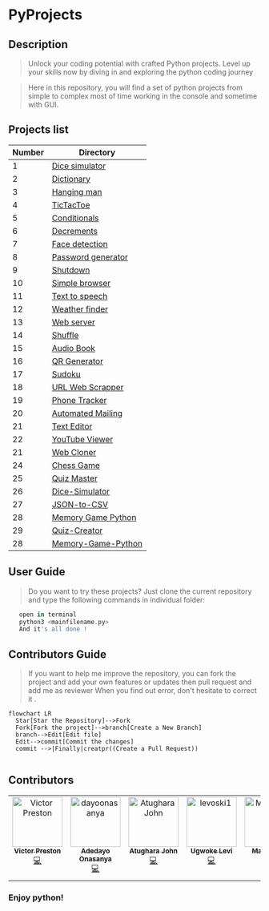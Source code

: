 # PyProjects

## Description
 >Unlock your coding potential with crafted Python projects. Level up your skills now by diving in and exploring the python coding journey 
 
 >Here in this repository, you will find a set of python projects from simple to complex 
 >most of time working in the console and sometime with GUI.
 
 ## Projects list
 
| Number | Directory |
|--------|------|
| 1      | [Dice simulator](./0x01-Dice) |
| 2      | [Dictionary](./0x02-Dictionary) |
| 3      | [Hanging man](./0x03-HangingMan) |
| 4      | [TicTacToe](./0x04-TicTacToe) |
| 5      | [Conditionals](./0x05-Conditional) |
| 6      | [Decrements](./0x06-Decrement) |
| 7      | [Face detection](./0x07-Face_detection) |
| 8      | [Password generator](./0x08-Passcode-generator) |
| 9      | [Shutdown](./0x09-Shutdown) |
| 10     | [Simple browser](./0x10-Simple-browser) |
| 11     | [Text to speech](./0x11-Text-to-Speech) |
| 12     | [Weather finder](./0x12-Weather-finder) |
| 13     | [Web server](./0x13-Web_server) |
| 14     | [Shuffle](./0x14-Shuffle) |
| 15     | [Audio Book](./0x15-Audio-Book) |
| 16     | [QR Generator](./0x16-QR-Generator) |
| 17     | [Sudoku](./0x17-Sudoku) |
| 18     | [URL Web Scrapper](./0x18-Url-Web-Scraper) |
| 19     | [Phone Tracker](./0x19-Phone-Tracker) |
| 20     | [Automated Mailing](./0x20-AutomatedMailing) |
| 21     | [Text Editor](./0x21TextEditor) |
| 22     | [YouTube Viewer](./0x22-YouTubeViewer) |
| 21     | [Web Cloner](./0x23-WebCloner) |
| 24     | [Chess Game](./0x24-Chess_Game) |
| 25     | [Quiz Master](./0x25-QuizMaster) |
| 26     | [Dice-Simulator](./Dice-Simulator) |
| 27     | [JSON-to-CSV](./JSON-to-CSV) |
| 28     | [Memory Game Python](./Memory-Game-Python) |
| 29     | [Quiz-Creator](./Quiz-Creator) |
| 28     | [Memory-Game-Python](./Memory%20Game%20Python) |



 
 ## User Guide 
 
   > Do you want to try these projects? Just clone the current repository and type the following commands in individual folder:
```groovy   
   open in terminal
   python3 <mainfilename.py>
   And it's all done !
```
## Contributors Guide

  > If you want to help me improve the repository, you can fork the project and add your own features or updates then pull request and add me as reviewer
  > When you find out error, don't hesitate to correct it .
  ```mermaid
flowchart LR
    Star[Star the Repository]-->Fork
    Fork[Fork the project]-->branch[Create a New Branch]
    branch-->Edit[Edit file]
    Edit-->commit[Commit the changes]
    commit -->|Finally|creatpr((Create a Pull Request))
    
 ```


## Contributors

<!-- ALL-CONTRIBUTORS-LIST:START - Do not remove or modify this section -->
<!-- prettier-ignore-start -->
<!-- markdownlint-disable -->
<table>
  <tbody>
    <tr>
      <td align="center" valign="top" width="14.28%"><a href="https://github.com/victorpreston"><img src="https://avatars.githubusercontent.com/u/112781610?v=4?s=100" width="100px;" alt="Victor Preston"/><br /><sub><b>Victor Preston</b></sub></a><br /><a href="https://github.com/victorpreston/Python-Projects/commits?author=victorpreston" title="Code">💻</a></td>
      <td align="center" valign="top" width="14.28%"><a href="http://github.com/dayoonasanya"><img src="https://avatars.githubusercontent.com/u/115120777?v=4?s=100" width="100px;" alt="dayoonasanya"/><br /><sub><b>Adedayo Onasanya</b></sub></a><br /><a href="https://github.com/victorpreston/Python-Projects/commits?author=dayoonasanya" title="Code">💻</a></td>
      <td align="center" valign="top" width="14.28%"><a href="https://github.com/atugharajohn"><img src="https://avatars.githubusercontent.com/u/92631399?v=4?s=100" width="100px;" alt="Atughara John"/><br /><sub><b>Atughara John</b></sub></a><br /><a href="https://github.com/victorpreston/Python-Projects/commits?author=atugharajohn" title="Code">💻</a></td>
     <td align="center" valign="top" width="14.28%"><a href="https://github.com/levoski1"><img src="https://avatars.githubusercontent.com/u/113690452?v=4?s=100" width="100px;" alt="levoski1"/><br /><sub><b>Ugwoke Levi</b></sub></a><br /><a href="https://github.com/victorpreston/Python-Projects/commits?author=levoski1" title="Code">💻</a></td>
     <td align="center" valign="top" width="14.28%"><a href="https://github.com/Manavalan2517"><img src="https://avatars.githubusercontent.com/u/112639423?v=4" width="100px;" alt="Manavalan"/><br /><sub><b>Manavalan</b></sub></a><br /><a href="https://github.com/Manavalan2517" title="Code">💻</a></td>
     <td align="center" valign="top" width="14.28%"><a href="http://github.com/P0Saurabh"><img src="https://avatars.githubusercontent.com/u/111894219?v=4?s=100" width="100px;" alt="P0Saurabh"/><br /><sub><b>P0Saurabh</b></sub></a><br /><a href="https://github.com/victorpreston/Python-Projects/commits?author=P0Saurabh" title="Code">💻</a></td>
     <td align="center" valign="top" width="14.28%"><a href="http://github.com/wcupped"><img src="https://avatars.githubusercontent.com/u/134646828?v=4?s=100" width="100px;" alt="wCupped"/><br /><sub><b>wCupped</b></sub><br /> title="Code">💻</a></td>
    </tr>
  </tbody>
</table>
  
  
### Enjoy python!
